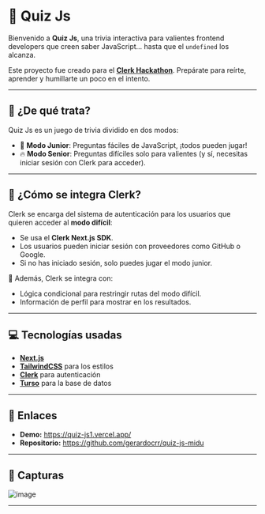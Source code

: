 # 🧠 Quiz Js

Bienvenido a **Quiz Js**, una trivia interactiva para valientes frontend developers que creen saber JavaScript... hasta que el `undefined` los alcanza.

Este proyecto fue creado para el [**Clerk Hackathon**](https://github.com/midudev/hackaton-clerk-2025). Prepárate para reírte, aprender y humillarte un poco en el intento.

---

## 🚀 ¿De qué trata?

Quiz Js es un juego de trivia dividido en dos modos:

- 👶 **Modo Junior**: Preguntas fáciles de JavaScript, ¡todos pueden jugar!
- 🔥 **Modo Senior**: Preguntas difíciles solo para valientes (y sí, necesitas iniciar sesión con Clerk para acceder).

---

## 🔐 ¿Cómo se integra Clerk?

Clerk se encarga del sistema de autenticación para los usuarios que quieren acceder al **modo difícil**:

- Se usa el **Clerk Next.js SDK**.
- Los usuarios pueden iniciar sesión con proveedores como GitHub o Google.
- Si no has iniciado sesión, solo puedes jugar el modo junior.

🧪 Además, Clerk se integra con:
- Lógica condicional para restringir rutas del modo difícil.
- Información de perfil para mostrar en los resultados.

---

## 💻 Tecnologías usadas

- [**Next.js**](https://nextjs.org/)
- [**TailwindCSS**](https://tailwindcss.com/) para los estilos
- [**Clerk**](https://clerk.com/) para autenticación
- [**Turso**](https://turso.tech/) para la base de datos

---

## 🔗 Enlaces

- **Demo:** https://quiz-js1.vercel.app/
- **Repositorio:** https://github.com/gerardocrr/quiz-js-midu

---

## 📸 Capturas

![image](https://github.com/user-attachments/assets/81cd090d-e3e8-4f28-9395-ec74b6021d14)

---
